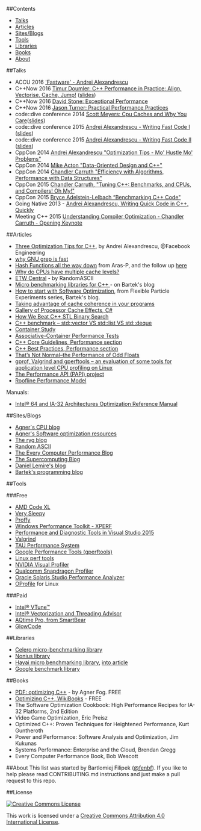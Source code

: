 
##Contents
* [Talks](#Talks)
* [Articles](#articles)
* [Sites/Blogs](#sitesblogs)
* [Tools](#tools)
* [Libraries](#libraries)
* [Books](#books)
* [About](#about)

##Talks

* ACCU 2016 ['Fastware' - Andrei Alexandrescu](https://www.youtube.com/watch?v=AxnotgLql0k)
* C++Now 2016 [Timur Doumler: C++ Performance in Practice: Align, Vectorise, Cache, Jump!](https://www.youtube.com/watch?v=c-hZpChQKe0) ([slides](https://github.com/boostcon/cppnow_presentations_2016/blob/master/03_friday/cpp_performance_in_practice_align_vectorise_cache_jump.pdf))
* C++Now 2016 [David Stone: Exceptional Performance](https://www.youtube.com/watch?v=0_FQIDEf7_Q)
* C++Now 2016 [Jason Turner: Practical Performance Practices](https://www.youtube.com/watch?v=lNnBExDoNSQ)
* code::dive conference 2014 [Scott Meyers: Cpu Caches and Why You Care](https://www.youtube.com/watch?v=WDIkqP4JbkE)([slides](http://www.aristeia.com/TalkNotes/codedive-CPUCachesHandouts.pdf))
* code::dive conference 2015 [Andrei Alexandrescu - Writing Fast Code I](https://www.youtube.com/watch?v=vrfYLlR8X8k) ([slides](http://codedive.pl/wp-content/uploads/2016/01/FastCode-handouts.pdf))
* code::dive conference 2015 [Andrei Alexandrescu - Writing Fast Code II](https://www.youtube.com/watch?v=9tvbz8CSI8M) ([slides](http://codedive.pl/wp-content/uploads/2016/01/FastCode-handouts.pdf))
* CppCon 2014 [Andrei Alexandrescu "Optimization Tips - Mo' Hustle Mo' Problems"](https://www.youtube.com/watch?v=Qq_WaiwzOtI)
* CppCon 2014 [Mike Acton "Data-Oriented Design and C++" ](https://www.youtube.com/watch?v=rX0ItVEVjHc)
* CppCon 2014 [Chandler Carruth "Efficiency with Algorithms, Performance with Data Structures"](https://www.youtube.com/watch?v=fHNmRkzxHWs)
* CppCon 2015 [Chandler Carruth, "Tuning C++: Benchmarks, and CPUs, and Compilers! Oh My!"](https://www.youtube.com/watch?v=nXaxk27zwlk)
* CppCon 2015 [Bryce Adelstein-Lelbach “Benchmarking C++ Code"](https://www.youtube.com/watch?v=zWxSZcpeS8Q)
* Going Native 2013 - [Andrei Alexandrescu, Writing Quick Code in C++, Quickly](https://www.youtube.com/watch?v=MvFj8qo1iuA)
* Meeting C++ 2015 [Understanding Compiler Optimization - Chandler Carruth - Opening Keynote](https://www.youtube.com/watch?v=FnGCDLhaxKU)

##Articles
 
* [Three Optimization Tips for C++](https://www.facebook.com/notes/facebook-engineering/three-optimization-tips-for-c/10151361643253920/), by Andrei Alexandrescu, @Facebook Engineering
* [why GNU grep is fast](https://lists.freebsd.org/pipermail/freebsd-current/2010-August/019310.html)
* [Hash Functions all the way down](http://aras-p.info/blog/2016/08/02/Hash-Functions-all-the-way-down/) from Aras-P, and the follow up [here](http://aras-p.info/blog/2016/08/09/More-Hash-Function-Tests/)
* [Why do CPUs have multiple cache levels?](https://fgiesen.wordpress.com/2016/08/07/why-do-cpus-have-multiple-cache-levels/)
* [ETW Central](https://randomascii.wordpress.com/2015/09/24/etw-central/) - by RandomASCII
* [Micro benchmarking libraries for C++ ](http://www.bfilipek.com/2016/01/micro-benchmarking-libraries-for-c.html) - on Bartek's blog
* [How to start with Software Optimization](http://www.bfilipek.com/2014/07/flexible-particle-system-how-to-start.html), from Flexible Particle Experiments series, Bartek's blog.
* [Taking advantage of cache coherence in your programs](http://supercomputingblog.com/optimization/taking-advantage-of-cache-coherence-in-your-programs/)
* [Gallery of Processor Cache Effects, C#](http://igoro.com/archive/gallery-of-processor-cache-effects/)
* [How We Beat C++ STL Binary Search](https://realm.io/news/how-we-beat-cpp-stl-binary-search/)
* [C++ benchmark – std::vector VS std::list VS std::deque](http://baptiste-wicht.com/posts/2012/12/cpp-benchmark-vector-list-deque.html)
* [Container Study](http://www.joshbarczak.com/blog/?p=525)
* [Associative-Container Performance Tests](https://gcc.gnu.org/onlinedocs/libstdc++/ext/pb_ds/assoc_performance_tests.html)
* [C++ Core Guidelines, Performance section](http://isocpp.github.io/CppCoreGuidelines/CppCoreGuidelines#S-performance)
* [C++ Best Practices, Performance section](https://lefticus.gitbooks.io/cpp-best-practices/content/08-Considering_Performance.html)
* [That’s Not Normal–the Performance of Odd Floats](https://randomascii.wordpress.com/2012/05/20/thats-not-normalthe-performance-of-odd-floats/)
* [gprof, Valgrind and gperftools – an evaluation of some tools for application level CPU profiling on Linux](http://gernotklingler.com/blog/gprof-valgrind-gperftools-evaluation-tools-application-level-cpu-profiling-linux/)
* [The Performance API (PAPI) project](http://icl.cs.utk.edu/papi/overview/index.html)
* [Roofline Performance Model](https://crd.lbl.gov/departments/computer-science/PAR/research/roofline/)

Manuals:

* [Intel® 64 and IA-32 Architectures Optimization Reference Manual](http://www.intel.com/content/www/us/en/architecture-and-technology/64-ia-32-architectures-optimization-manual.html)

##Sites/Blogs

* [Agner`s CPU blog](http://www.agner.org/optimize/blog/)
* [Agner's Software optimization resources](http://www.agner.org/optimize/)
* [The ryg blog](https://fgiesen.wordpress.com/)
* [Random ASCII](https://randomascii.wordpress.com/)
* [The Every Computer Performance Blog](https://rwwescott.wordpress.com/)
* [The Supercomputing Blog](http://supercomputingblog.com/)
* [Daniel Lemire's blog](http://lemire.me/blog/)
* [Bartek's programming blog](http://www.bfilipek.com)

##Tools

###Free

* [AMD Code XL](http://developer.amd.com/tools-and-sdks/opencl-zone/codexl/)
* [Very Sleepy](http://www.codersnotes.com/sleepy/)
* [Proffy](http://www.pauldoo.com/proffy/)
* [Windows Performance Toolkit - XPERF](https://msdn.microsoft.com/en-us/library/hh162945.aspx)
* [Performance and Diagnostic Tools in Visual Studio 2015](https://msdn.microsoft.com/en-us/magazine/dn973013.aspx)
* [Valgrind](http://valgrind.org/)
* [TAU Performance System](http://www.cs.uoregon.edu/research/tau/home.php)
* [Google Performance Tools (gperftools)](https://github.com/gperftools/gperftools)
* [Linux perf tools](https://perf.wiki.kernel.org/index.php/Tutorial)
* [NVIDIA Visual Profiler](https://developer.nvidia.com/nvidia-visual-profiler)
* [Qualcomm Snapdragon Profiler](https://developer.qualcomm.com/software/snapdragon-profiler)
* [Oracle Solaris Studio Performance Analyzer](http://www.oracle.com/technetwork/server-storage/solarisstudio/features/performance-analyzer-2292312.html)
* [OProfile](http://oprofile.sourceforge.net/about/) for Linux

###Paid

* [Intel® VTune™](https://software.intel.com/en-us/intel-vtune-amplifier-xe)
* [Intel® Vectorization and Threading Advisor](https://software.intel.com/en-us/intel-advisor-xe)
* [AQtime Pro, from SmartBear](https://smartbear.com/product/aqtime-pro/overview/)
* [GlowCode](http://www.glowcode.com/summary1_gc.htm)


##Libraries

* [Celero micro-benchmarking library](https://github.com/DigitalInBlue/Celero)
* [Nonius library](https://nonius.io)
* [Hayai micro benchmarking library](https://github.com/nickbruun/hayai), [into article](https://bruun.co/2012/02/07/easy-cpp-benchmarking)
* [Google benchmark library](https://github.com/google/benchmark)

##Books

* [PDF: optimizing C++](http://www.agner.org/optimize/optimizing_cpp.pdf) - by Agner Fog. FREE
* [Optimizing C++, WikiBooks](https://en.wikibooks.org/wiki/Optimizing_C%2B%2B) - FREE
* The Software Optimization Cookbook: High Performance Recipes for IA-32 Platforms, 2nd Edition
* Video Game Optimization, Eric Preisz
* Optimized C++: Proven Techniques for Heightened Performance, Kurt Guntheroth
* Power and Performance: Software Analysis and Optimization, Jim Kukunas
* Systems Performance: Enterprise and the Cloud, Brendan Gregg 
* Every Computer Performance Book, Bob Wescott 

##About
This list was started by Bartlomiej Filipek ([@fenbf](https://twitter.com/fenbf)). If you like to help please read CONTRIBUTING.md instructions and just make a pull request to this repo.

##License

[![Creative Commons License](http://i.creativecommons.org/l/by/4.0/88x31.png)](http://creativecommons.org/licenses/by/4.0/)

This work is licensed under a [Creative Commons Attribution 4.0 International License](http://creativecommons.org/licenses/by/4.0/).
